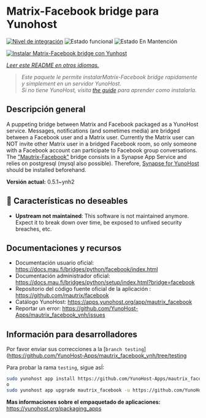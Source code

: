<!--
Este archivo README esta generado automaticamente<https://github.com/YunoHost/apps/tree/master/tools/readme_generator>
No se debe editar a mano.
-->

# Matrix-Facebook bridge para Yunohost

[![Nivel de integración](https://dash.yunohost.org/integration/mautrix_facebook.svg)](https://dash.yunohost.org/appci/app/mautrix_facebook) ![Estado funcional](https://ci-apps.yunohost.org/ci/badges/mautrix_facebook.status.svg) ![Estado En Mantención](https://ci-apps.yunohost.org/ci/badges/mautrix_facebook.maintain.svg)

[![Instalar Matrix-Facebook bridge con Yunhost](https://install-app.yunohost.org/install-with-yunohost.svg)](https://install-app.yunohost.org/?app=mautrix_facebook)

*[Leer este README en otros idiomas.](./ALL_README.md)*

> *Este paquete le permite instalarMatrix-Facebook bridge rapidamente y simplement en un servidor YunoHost.*  
> *Si no tiene YunoHost, visita [the guide](https://yunohost.org/install) para aprender como instalarla.*

## Descripción general

A puppeting bridge between Matrix and Facebook packaged as a YunoHost service. Messages, notifications (and sometimes media) are bridged between a Facebook user and a Matrix user. Currently the Matrix user can NOT invite other Matrix user in a bridged Facebook room, so only someone with a Facebook account can participate to Facebook group conversations. The ["Mautrix-Facebook"](https://docs.mau.fi/bridges/python/facebook/index.html) bridge consists in a Synapse App Service and relies on postgresql (mysql also possible). Therefore, [Synapse for YunoHost](https://github.com/YunoHost-Apps/synapse_ynh) should be installed beforehand.


**Versión actual:** 0.5.1~ynh2
## :red_circle: Características no deseables

- **Upstream not maintained**: This software is not maintained anymore. Expect it to break down over time, be exposed to unfixed security breaches, etc.

## Documentaciones y recursos

- Documentación usuario oficial: <https://docs.mau.fi/bridges/python/facebook/index.html>
- Documentación administrador oficial: <https://docs.mau.fi/bridges/python/setup/index.html?bridge=facebook>
- Repositorio del código fuente oficial de la aplicación : <https://github.com/mautrix/facebook>
- Catálogo YunoHost: <https://apps.yunohost.org/app/mautrix_facebook>
- Reportar un error: <https://github.com/YunoHost-Apps/mautrix_facebook_ynh/issues>

## Información para desarrolladores

Por favor enviar sus correcciones a la [`branch testing`](https://github.com/YunoHost-Apps/mautrix_facebook_ynh/tree/testing

Para probar la rama `testing`, sigue asÍ:

```bash
sudo yunohost app install https://github.com/YunoHost-Apps/mautrix_facebook_ynh/tree/testing --debug
o
sudo yunohost app upgrade mautrix_facebook -u https://github.com/YunoHost-Apps/mautrix_facebook_ynh/tree/testing --debug
```

**Mas informaciones sobre el empaquetado de aplicaciones:** <https://yunohost.org/packaging_apps>
